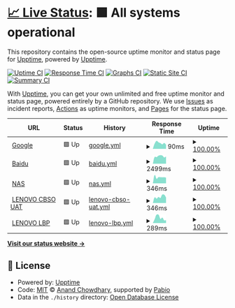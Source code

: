 # [📈 Live Status](https://upptime.github.io/upptime): <!--live status--> **🟩 All systems operational**

This repository contains the open-source uptime monitor and status page for [Upptime](https://upptime.js.org), powered by [Upptime](https://github.com/upptime/upptime).

[![Uptime CI](https://github.com/kaylovh/upptime/workflows/Uptime%20CI/badge.svg)](https://github.com/kaylovh/upptime/actions?query=workflow%3A%22Uptime+CI%22)
[![Response Time CI](https://github.com/kaylovh/upptime/workflows/Response%20Time%20CI/badge.svg)](https://github.com/kaylovh/upptime/actions?query=workflow%3A%22Response+Time+CI%22)
[![Graphs CI](https://github.com/kaylovh/upptime/workflows/Graphs%20CI/badge.svg)](https://github.com/kaylovh/upptime/actions?query=workflow%3A%22Graphs+CI%22)
[![Static Site CI](https://github.com/kaylovh/upptime/workflows/Static%20Site%20CI/badge.svg)](https://github.com/kaylovh/upptime/actions?query=workflow%3A%22Static+Site+CI%22)
[![Summary CI](https://github.com/kaylovh/upptime/workflows/Summary%20CI/badge.svg)](https://github.com/kaylovh/upptime/actions?query=workflow%3A%22Summary+CI%22)

With [Upptime](https://upptime.js.org), you can get your own unlimited and free uptime monitor and status page, powered entirely by a GitHub repository. We use [Issues](https://github.com/upptime/upptime/issues) as incident reports, [Actions](https://github.com/kaylovh/upptime/actions) as uptime monitors, and [Pages](https://upptime.github.io/upptime) for the status page.

<!--start: status pages-->
<!-- This summary is generated by Upptime (https://github.com/upptime/upptime) -->
<!-- Do not edit this manually, your changes will be overwritten -->
<!-- prettier-ignore -->
| URL | Status | History | Response Time | Uptime |
| --- | ------ | ------- | ------------- | ------ |
| <img alt="" src="https://icons.duckduckgo.com/ip3/www.google.com.ico" height="13"> [Google](https://www.google.com) | 🟩 Up | [google.yml](https://github.com/kaylovh/upptime/commits/HEAD/history/google.yml) | <details><summary><img alt="Response time graph" src="./graphs/google/response-time-week.png" height="20"> 90ms</summary><br><a href="https://upptime.micropivot.org/history/google"><img alt="Response time 140" src="https://img.shields.io/endpoint?url=https%3A%2F%2Fraw.githubusercontent.com%2Fkaylovh%2Fupptime%2FHEAD%2Fapi%2Fgoogle%2Fresponse-time.json"></a><br><a href="https://upptime.micropivot.org/history/google"><img alt="24-hour response time 65" src="https://img.shields.io/endpoint?url=https%3A%2F%2Fraw.githubusercontent.com%2Fkaylovh%2Fupptime%2FHEAD%2Fapi%2Fgoogle%2Fresponse-time-day.json"></a><br><a href="https://upptime.micropivot.org/history/google"><img alt="7-day response time 90" src="https://img.shields.io/endpoint?url=https%3A%2F%2Fraw.githubusercontent.com%2Fkaylovh%2Fupptime%2FHEAD%2Fapi%2Fgoogle%2Fresponse-time-week.json"></a><br><a href="https://upptime.micropivot.org/history/google"><img alt="30-day response time 140" src="https://img.shields.io/endpoint?url=https%3A%2F%2Fraw.githubusercontent.com%2Fkaylovh%2Fupptime%2FHEAD%2Fapi%2Fgoogle%2Fresponse-time-month.json"></a><br><a href="https://upptime.micropivot.org/history/google"><img alt="1-year response time 140" src="https://img.shields.io/endpoint?url=https%3A%2F%2Fraw.githubusercontent.com%2Fkaylovh%2Fupptime%2FHEAD%2Fapi%2Fgoogle%2Fresponse-time-year.json"></a></details> | <details><summary><a href="https://upptime.micropivot.org/history/google">100.00%</a></summary><a href="https://upptime.micropivot.org/history/google"><img alt="All-time uptime 100.00%" src="https://img.shields.io/endpoint?url=https%3A%2F%2Fraw.githubusercontent.com%2Fkaylovh%2Fupptime%2FHEAD%2Fapi%2Fgoogle%2Fuptime.json"></a><br><a href="https://upptime.micropivot.org/history/google"><img alt="24-hour uptime 100.00%" src="https://img.shields.io/endpoint?url=https%3A%2F%2Fraw.githubusercontent.com%2Fkaylovh%2Fupptime%2FHEAD%2Fapi%2Fgoogle%2Fuptime-day.json"></a><br><a href="https://upptime.micropivot.org/history/google"><img alt="7-day uptime 100.00%" src="https://img.shields.io/endpoint?url=https%3A%2F%2Fraw.githubusercontent.com%2Fkaylovh%2Fupptime%2FHEAD%2Fapi%2Fgoogle%2Fuptime-week.json"></a><br><a href="https://upptime.micropivot.org/history/google"><img alt="30-day uptime 100.00%" src="https://img.shields.io/endpoint?url=https%3A%2F%2Fraw.githubusercontent.com%2Fkaylovh%2Fupptime%2FHEAD%2Fapi%2Fgoogle%2Fuptime-month.json"></a><br><a href="https://upptime.micropivot.org/history/google"><img alt="1-year uptime 100.00%" src="https://img.shields.io/endpoint?url=https%3A%2F%2Fraw.githubusercontent.com%2Fkaylovh%2Fupptime%2FHEAD%2Fapi%2Fgoogle%2Fuptime-year.json"></a></details>
| <img alt="" src="https://icons.duckduckgo.com/ip3/www.baidu.com.ico" height="13"> [Baidu](https://www.baidu.com) | 🟩 Up | [baidu.yml](https://github.com/kaylovh/upptime/commits/HEAD/history/baidu.yml) | <details><summary><img alt="Response time graph" src="./graphs/baidu/response-time-week.png" height="20"> 2499ms</summary><br><a href="https://upptime.micropivot.org/history/baidu"><img alt="Response time 2377" src="https://img.shields.io/endpoint?url=https%3A%2F%2Fraw.githubusercontent.com%2Fkaylovh%2Fupptime%2FHEAD%2Fapi%2Fbaidu%2Fresponse-time.json"></a><br><a href="https://upptime.micropivot.org/history/baidu"><img alt="24-hour response time 2415" src="https://img.shields.io/endpoint?url=https%3A%2F%2Fraw.githubusercontent.com%2Fkaylovh%2Fupptime%2FHEAD%2Fapi%2Fbaidu%2Fresponse-time-day.json"></a><br><a href="https://upptime.micropivot.org/history/baidu"><img alt="7-day response time 2499" src="https://img.shields.io/endpoint?url=https%3A%2F%2Fraw.githubusercontent.com%2Fkaylovh%2Fupptime%2FHEAD%2Fapi%2Fbaidu%2Fresponse-time-week.json"></a><br><a href="https://upptime.micropivot.org/history/baidu"><img alt="30-day response time 2377" src="https://img.shields.io/endpoint?url=https%3A%2F%2Fraw.githubusercontent.com%2Fkaylovh%2Fupptime%2FHEAD%2Fapi%2Fbaidu%2Fresponse-time-month.json"></a><br><a href="https://upptime.micropivot.org/history/baidu"><img alt="1-year response time 2377" src="https://img.shields.io/endpoint?url=https%3A%2F%2Fraw.githubusercontent.com%2Fkaylovh%2Fupptime%2FHEAD%2Fapi%2Fbaidu%2Fresponse-time-year.json"></a></details> | <details><summary><a href="https://upptime.micropivot.org/history/baidu">100.00%</a></summary><a href="https://upptime.micropivot.org/history/baidu"><img alt="All-time uptime 100.00%" src="https://img.shields.io/endpoint?url=https%3A%2F%2Fraw.githubusercontent.com%2Fkaylovh%2Fupptime%2FHEAD%2Fapi%2Fbaidu%2Fuptime.json"></a><br><a href="https://upptime.micropivot.org/history/baidu"><img alt="24-hour uptime 100.00%" src="https://img.shields.io/endpoint?url=https%3A%2F%2Fraw.githubusercontent.com%2Fkaylovh%2Fupptime%2FHEAD%2Fapi%2Fbaidu%2Fuptime-day.json"></a><br><a href="https://upptime.micropivot.org/history/baidu"><img alt="7-day uptime 100.00%" src="https://img.shields.io/endpoint?url=https%3A%2F%2Fraw.githubusercontent.com%2Fkaylovh%2Fupptime%2FHEAD%2Fapi%2Fbaidu%2Fuptime-week.json"></a><br><a href="https://upptime.micropivot.org/history/baidu"><img alt="30-day uptime 100.00%" src="https://img.shields.io/endpoint?url=https%3A%2F%2Fraw.githubusercontent.com%2Fkaylovh%2Fupptime%2FHEAD%2Fapi%2Fbaidu%2Fuptime-month.json"></a><br><a href="https://upptime.micropivot.org/history/baidu"><img alt="1-year uptime 100.00%" src="https://img.shields.io/endpoint?url=https%3A%2F%2Fraw.githubusercontent.com%2Fkaylovh%2Fupptime%2FHEAD%2Fapi%2Fbaidu%2Fuptime-year.json"></a></details>
| <img alt="" src="https://icons.duckduckgo.com/ip3/nas.micropivot.org.ico" height="13"> [NAS](https://nas.micropivot.org) | 🟩 Up | [nas.yml](https://github.com/kaylovh/upptime/commits/HEAD/history/nas.yml) | <details><summary><img alt="Response time graph" src="./graphs/nas/response-time-week.png" height="20"> 346ms</summary><br><a href="https://upptime.micropivot.org/history/nas"><img alt="Response time 334" src="https://img.shields.io/endpoint?url=https%3A%2F%2Fraw.githubusercontent.com%2Fkaylovh%2Fupptime%2FHEAD%2Fapi%2Fnas%2Fresponse-time.json"></a><br><a href="https://upptime.micropivot.org/history/nas"><img alt="24-hour response time 321" src="https://img.shields.io/endpoint?url=https%3A%2F%2Fraw.githubusercontent.com%2Fkaylovh%2Fupptime%2FHEAD%2Fapi%2Fnas%2Fresponse-time-day.json"></a><br><a href="https://upptime.micropivot.org/history/nas"><img alt="7-day response time 346" src="https://img.shields.io/endpoint?url=https%3A%2F%2Fraw.githubusercontent.com%2Fkaylovh%2Fupptime%2FHEAD%2Fapi%2Fnas%2Fresponse-time-week.json"></a><br><a href="https://upptime.micropivot.org/history/nas"><img alt="30-day response time 334" src="https://img.shields.io/endpoint?url=https%3A%2F%2Fraw.githubusercontent.com%2Fkaylovh%2Fupptime%2FHEAD%2Fapi%2Fnas%2Fresponse-time-month.json"></a><br><a href="https://upptime.micropivot.org/history/nas"><img alt="1-year response time 334" src="https://img.shields.io/endpoint?url=https%3A%2F%2Fraw.githubusercontent.com%2Fkaylovh%2Fupptime%2FHEAD%2Fapi%2Fnas%2Fresponse-time-year.json"></a></details> | <details><summary><a href="https://upptime.micropivot.org/history/nas">100.00%</a></summary><a href="https://upptime.micropivot.org/history/nas"><img alt="All-time uptime 100.00%" src="https://img.shields.io/endpoint?url=https%3A%2F%2Fraw.githubusercontent.com%2Fkaylovh%2Fupptime%2FHEAD%2Fapi%2Fnas%2Fuptime.json"></a><br><a href="https://upptime.micropivot.org/history/nas"><img alt="24-hour uptime 100.00%" src="https://img.shields.io/endpoint?url=https%3A%2F%2Fraw.githubusercontent.com%2Fkaylovh%2Fupptime%2FHEAD%2Fapi%2Fnas%2Fuptime-day.json"></a><br><a href="https://upptime.micropivot.org/history/nas"><img alt="7-day uptime 100.00%" src="https://img.shields.io/endpoint?url=https%3A%2F%2Fraw.githubusercontent.com%2Fkaylovh%2Fupptime%2FHEAD%2Fapi%2Fnas%2Fuptime-week.json"></a><br><a href="https://upptime.micropivot.org/history/nas"><img alt="30-day uptime 100.00%" src="https://img.shields.io/endpoint?url=https%3A%2F%2Fraw.githubusercontent.com%2Fkaylovh%2Fupptime%2FHEAD%2Fapi%2Fnas%2Fuptime-month.json"></a><br><a href="https://upptime.micropivot.org/history/nas"><img alt="1-year uptime 100.00%" src="https://img.shields.io/endpoint?url=https%3A%2F%2Fraw.githubusercontent.com%2Fkaylovh%2Fupptime%2FHEAD%2Fapi%2Fnas%2Fuptime-year.json"></a></details>
| <img alt="" src="https://icons.duckduckgo.com/ip3/cbso-uat.lenovo.com.ico" height="13"> [LENOVO CBSO UAT](https://cbso-uat.lenovo.com) | 🟩 Up | [lenovo-cbso-uat.yml](https://github.com/kaylovh/upptime/commits/HEAD/history/lenovo-cbso-uat.yml) | <details><summary><img alt="Response time graph" src="./graphs/lenovo-cbso-uat/response-time-week.png" height="20"> 346ms</summary><br><a href="https://upptime.micropivot.org/history/lenovo-cbso-uat"><img alt="Response time 344" src="https://img.shields.io/endpoint?url=https%3A%2F%2Fraw.githubusercontent.com%2Fkaylovh%2Fupptime%2FHEAD%2Fapi%2Flenovo-cbso-uat%2Fresponse-time.json"></a><br><a href="https://upptime.micropivot.org/history/lenovo-cbso-uat"><img alt="24-hour response time 306" src="https://img.shields.io/endpoint?url=https%3A%2F%2Fraw.githubusercontent.com%2Fkaylovh%2Fupptime%2FHEAD%2Fapi%2Flenovo-cbso-uat%2Fresponse-time-day.json"></a><br><a href="https://upptime.micropivot.org/history/lenovo-cbso-uat"><img alt="7-day response time 346" src="https://img.shields.io/endpoint?url=https%3A%2F%2Fraw.githubusercontent.com%2Fkaylovh%2Fupptime%2FHEAD%2Fapi%2Flenovo-cbso-uat%2Fresponse-time-week.json"></a><br><a href="https://upptime.micropivot.org/history/lenovo-cbso-uat"><img alt="30-day response time 344" src="https://img.shields.io/endpoint?url=https%3A%2F%2Fraw.githubusercontent.com%2Fkaylovh%2Fupptime%2FHEAD%2Fapi%2Flenovo-cbso-uat%2Fresponse-time-month.json"></a><br><a href="https://upptime.micropivot.org/history/lenovo-cbso-uat"><img alt="1-year response time 344" src="https://img.shields.io/endpoint?url=https%3A%2F%2Fraw.githubusercontent.com%2Fkaylovh%2Fupptime%2FHEAD%2Fapi%2Flenovo-cbso-uat%2Fresponse-time-year.json"></a></details> | <details><summary><a href="https://upptime.micropivot.org/history/lenovo-cbso-uat">100.00%</a></summary><a href="https://upptime.micropivot.org/history/lenovo-cbso-uat"><img alt="All-time uptime 99.41%" src="https://img.shields.io/endpoint?url=https%3A%2F%2Fraw.githubusercontent.com%2Fkaylovh%2Fupptime%2FHEAD%2Fapi%2Flenovo-cbso-uat%2Fuptime.json"></a><br><a href="https://upptime.micropivot.org/history/lenovo-cbso-uat"><img alt="24-hour uptime 100.00%" src="https://img.shields.io/endpoint?url=https%3A%2F%2Fraw.githubusercontent.com%2Fkaylovh%2Fupptime%2FHEAD%2Fapi%2Flenovo-cbso-uat%2Fuptime-day.json"></a><br><a href="https://upptime.micropivot.org/history/lenovo-cbso-uat"><img alt="7-day uptime 100.00%" src="https://img.shields.io/endpoint?url=https%3A%2F%2Fraw.githubusercontent.com%2Fkaylovh%2Fupptime%2FHEAD%2Fapi%2Flenovo-cbso-uat%2Fuptime-week.json"></a><br><a href="https://upptime.micropivot.org/history/lenovo-cbso-uat"><img alt="30-day uptime 99.41%" src="https://img.shields.io/endpoint?url=https%3A%2F%2Fraw.githubusercontent.com%2Fkaylovh%2Fupptime%2FHEAD%2Fapi%2Flenovo-cbso-uat%2Fuptime-month.json"></a><br><a href="https://upptime.micropivot.org/history/lenovo-cbso-uat"><img alt="1-year uptime 99.41%" src="https://img.shields.io/endpoint?url=https%3A%2F%2Fraw.githubusercontent.com%2Fkaylovh%2Fupptime%2FHEAD%2Fapi%2Flenovo-cbso-uat%2Fuptime-year.json"></a></details>
| <img alt="" src="https://icons.duckduckgo.com/ip3/lbp.lenovo.com.ico" height="13"> [LENOVO LBP](https://lbp.lenovo.com) | 🟩 Up | [lenovo-lbp.yml](https://github.com/kaylovh/upptime/commits/HEAD/history/lenovo-lbp.yml) | <details><summary><img alt="Response time graph" src="./graphs/lenovo-lbp/response-time-week.png" height="20"> 289ms</summary><br><a href="https://upptime.micropivot.org/history/lenovo-lbp"><img alt="Response time 300" src="https://img.shields.io/endpoint?url=https%3A%2F%2Fraw.githubusercontent.com%2Fkaylovh%2Fupptime%2FHEAD%2Fapi%2Flenovo-lbp%2Fresponse-time.json"></a><br><a href="https://upptime.micropivot.org/history/lenovo-lbp"><img alt="24-hour response time 160" src="https://img.shields.io/endpoint?url=https%3A%2F%2Fraw.githubusercontent.com%2Fkaylovh%2Fupptime%2FHEAD%2Fapi%2Flenovo-lbp%2Fresponse-time-day.json"></a><br><a href="https://upptime.micropivot.org/history/lenovo-lbp"><img alt="7-day response time 289" src="https://img.shields.io/endpoint?url=https%3A%2F%2Fraw.githubusercontent.com%2Fkaylovh%2Fupptime%2FHEAD%2Fapi%2Flenovo-lbp%2Fresponse-time-week.json"></a><br><a href="https://upptime.micropivot.org/history/lenovo-lbp"><img alt="30-day response time 300" src="https://img.shields.io/endpoint?url=https%3A%2F%2Fraw.githubusercontent.com%2Fkaylovh%2Fupptime%2FHEAD%2Fapi%2Flenovo-lbp%2Fresponse-time-month.json"></a><br><a href="https://upptime.micropivot.org/history/lenovo-lbp"><img alt="1-year response time 300" src="https://img.shields.io/endpoint?url=https%3A%2F%2Fraw.githubusercontent.com%2Fkaylovh%2Fupptime%2FHEAD%2Fapi%2Flenovo-lbp%2Fresponse-time-year.json"></a></details> | <details><summary><a href="https://upptime.micropivot.org/history/lenovo-lbp">100.00%</a></summary><a href="https://upptime.micropivot.org/history/lenovo-lbp"><img alt="All-time uptime 99.46%" src="https://img.shields.io/endpoint?url=https%3A%2F%2Fraw.githubusercontent.com%2Fkaylovh%2Fupptime%2FHEAD%2Fapi%2Flenovo-lbp%2Fuptime.json"></a><br><a href="https://upptime.micropivot.org/history/lenovo-lbp"><img alt="24-hour uptime 100.00%" src="https://img.shields.io/endpoint?url=https%3A%2F%2Fraw.githubusercontent.com%2Fkaylovh%2Fupptime%2FHEAD%2Fapi%2Flenovo-lbp%2Fuptime-day.json"></a><br><a href="https://upptime.micropivot.org/history/lenovo-lbp"><img alt="7-day uptime 100.00%" src="https://img.shields.io/endpoint?url=https%3A%2F%2Fraw.githubusercontent.com%2Fkaylovh%2Fupptime%2FHEAD%2Fapi%2Flenovo-lbp%2Fuptime-week.json"></a><br><a href="https://upptime.micropivot.org/history/lenovo-lbp"><img alt="30-day uptime 99.46%" src="https://img.shields.io/endpoint?url=https%3A%2F%2Fraw.githubusercontent.com%2Fkaylovh%2Fupptime%2FHEAD%2Fapi%2Flenovo-lbp%2Fuptime-month.json"></a><br><a href="https://upptime.micropivot.org/history/lenovo-lbp"><img alt="1-year uptime 99.46%" src="https://img.shields.io/endpoint?url=https%3A%2F%2Fraw.githubusercontent.com%2Fkaylovh%2Fupptime%2FHEAD%2Fapi%2Flenovo-lbp%2Fuptime-year.json"></a></details>

<!--end: status pages-->

[**Visit our status website →**](https://upptime.github.io/upptime)

## 📄 License

- Powered by: [Upptime](https://github.com/upptime/upptime)
- Code: [MIT](./LICENSE) © [Anand Chowdhary](https://anandchowdhary.com), supported by [Pabio](https://pabio.com)
- Data in the `./history` directory: [Open Database License](https://opendatacommons.org/licenses/odbl/1-0/)
